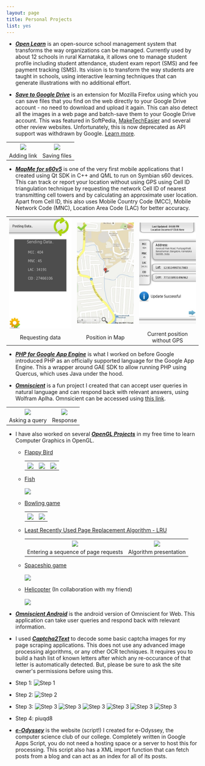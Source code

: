 ```yaml
---
layout: page
title: Personal Projects
list: yes
---
```


* [**_Open Learn_**](https://github.com/akarthik10/rajeshwari) is an open-source school management system that transforms the way organizations can be managed. Currently used by about 12 schools in rural Karnataka, it allows one to manage student profile including student attendance, student exam report (SMS) and fee payment tracking (SMS). Its vision is to transform the way students are taught in schools, using interactive learning techniques that can generate illustrations with no additional effort.

* [**_Save to Google Drive_**](https://github.com/akarthik10/save_to_google_drive) is an extension for Mozilla Firefox using which you can save files that you find on the web directly to your Google Drive account - no need to download and upload it again. This can also detect all the images in a web page and batch-save them to your Google Drive account. This was featured in SoftPedia, [MakeTechEasier](https://www.maketecheasier.com/save-files-to-google-drive-firefox/) and several other review websites.  Unfortunately, this is now deprecated as API support was withdrawn by Google. [Learn more](https://akarthik10.wordpress.com/2013/01/03/save-to-google-drive-extension-for-mozilla-firefox/).

<table>
<tr><td align="center" valign="middle"><img align="center" src="https://akarthik10.github.io/public/save_to_gd_1.png" /> </td>
<td align="center" valign="middle"><img align="center" src="https://akarthik10.github.io/public/save_to_gd_2.png" /></td></tr>
<tr><td align="center" valign="middle">Adding link</td><td align="center" valign="middle">Saving files</td></tr>
</table>

* [**_MapMe for s60v5_**](https://github.com/akarthik10/MapMe) is one of the very first mobile applications that I created using Qt SDK in C++ and QML to run on Symbian s60 devices. This can track or report your location without using GPS using Cell ID triangulation technique by requesting the network Cell ID of nearest transmitting cell towers and by calculating an approximate user location. Apart from Cell ID, this also uses Mobile Country Code (MCC), Mobile Network Code (MNC), Location Area Code (LAC) for better accuracy.
 
<table>
<tr>
<td align="center" valign="middle"><img align="center" src="https://raw.githubusercontent.com/akarthik10/MapMe/master/Screenshots/Scr000014.jpg" /></td>
<td align="center" valign="middle"><img align="center" src="https://raw.githubusercontent.com/akarthik10/MapMe/master/Screenshots/Scr000005.jpg" /></td>
<td align="center" valign="middle"><img align="center" src="https://raw.githubusercontent.com/akarthik10/MapMe/master/Screenshots/Scr000013.jpg" /></td>
</tr>
<tr><td align="center" valign="middle">Requesting data</td><td align="center" valign="middle">Position in Map</td><td align="center" valign="middle">Current position without GPS</td></tr>
</table>


* [**_PHP for Google App Engine_**](https://github.com/akarthik10/gae-php) is what I worked on before Google introduced PHP as an officially supported language for the Google App Engine. This a wrapper around GAE SDK to allow running PHP using Quercus, which uses Java under the hood. 

* [**_Omniscient_**](https://github.com/akarthik10/Omniscient) is a fun project I created that can accept user queries in natural language and can respond back with relevant answers, using Wolfram Aplha. Omnsicient can be accessed using [this link](http://omniscient-web.appspot.com).

<table>
<tr>
<td align="center" valign="middle"><img align="center" src="https://akarthik10.github.io/public/omni_1.png" /> </td>
<td align="center" valign="middle"><img align="center" src="https://akarthik10.github.io/public/omni_2.png" /></td>
</tr>
<tr><td align="center" valign="middle">Asking a query</td><td align="center" valign="middle">Response</td></tr>
</table>

* I have also worked on several [**_OpenGL Projects_**](https://github.com/akarthik10/opengl-samples/tree/master/examples) in my free time to learn Computer Graphics in OpenGL.

  * [Flappy Bird](https://github.com/akarthik10/opengl-samples/tree/master/examples/flappy)
  
     <table><tr>  <td align="center" valign="middle"><img align="center" src="https://akarthik10.github.io/public/flappy_1.PNG" /></td>
       <td align="center" valign="middle"><img align="center" src="https://akarthik10.github.io/public/flappy_2.PNG" /></td>
       <td align="center" valign="middle"><img align="center" src="https://akarthik10.github.io/public/flappy_3.PNG" /></td></tr></table>

  * [Fish](https://github.com/akarthik10/opengl-samples/tree/master/examples/fish)
      <div style="display:table-cell; vertical-align:middle; text-align:center">
      <img align="center" src="https://akarthik10.github.io/public/fish_1.PNG" />
      </div>


  * [Bowling game](https://github.com/akarthik10/opengl-samples/tree/master/examples/bowling)
  
    <table><tr>  <td align="center" valign="middle"><img align="center" src="https://akarthik10.github.io/public/bowling_1.PNG" /></td>
      <td align="center" valign="middle"><img align="center" src="https://akarthik10.github.io/public/bowling_2.PNG" /></td></tr></table>
  
  * [Least Recently Used Page Replacement Algorithm - LRU](https://github.com/akarthik10/opengl-samples/tree/master/examples/lru-page-replacement)
  
     <table><tr>  <td align="center" valign="middle"><img align="center" src="https://akarthik10.github.io/public/lru_1.PNG" /></td>
       <td align="center" valign="middle"><img align="center" src="https://akarthik10.github.io/public/lru_2.PNG" /></td></tr>
     <tr><td align="center" valign="middle">Entering a sequence of page requests</td><td align="center" valign="middle">Algorithm presentation</td></tr></table>

  * [Spaceship game](https://github.com/akarthik10/opengl-samples/tree/master/examples/asteroids)
  
     <img align="center" src="https://akarthik10.github.io/public/spaceship.PNG" />
  * [Helicopter](https://github.com/akarthik10/opengl-samples/tree/master/examples/helicopter) (In collaboration with my friend)
  
     <img align="center" src="https://akarthik10.github.io/public/helicopter.PNG" />

* [**_Omniscient Android_**](https://github.com/akarthik10/Omniscient_android) is the android version of Omniscient for Web. This application can take user queries and respond back with relevant information.

* I used [**_Captcha2Text_**](https://github.com/akarthik10/Captcha2Text) to decode some basic captcha images for my page scraping applications. This does not use any advanced image processing algorithms, or any other OCR techniques. It requires you to build a hash list of known letters after which any re-occurance of that letter is automatically detected. But, please be sure to ask the site owner's permissions before using this.

 * Step 1: ![Step 1](https://raw.githubusercontent.com/akarthik10/Captcha2Text/master/example/step_1_original_image/captcha.jpg)
 * Step 2: ![Step 2](https://raw.githubusercontent.com/akarthik10/Captcha2Text/master/example/step_2_cleaned_image/output.jpg)
 * Step 3: ![Step 3](https://raw.githubusercontent.com/akarthik10/Captcha2Text/master/example/step_3_split_letters/ltr0.jpg)  ![Step 3](https://raw.githubusercontent.com/akarthik10/Captcha2Text/master/example/step_3_split_letters/ltr1.jpg)  ![Step 3](https://raw.githubusercontent.com/akarthik10/Captcha2Text/master/example/step_3_split_letters/ltr2.jpg)  ![Step 3](https://raw.githubusercontent.com/akarthik10/Captcha2Text/master/example/step_3_split_letters/ltr3.jpg)  ![Step 3](https://raw.githubusercontent.com/akarthik10/Captcha2Text/master/example/step_3_split_letters/ltr4.jpg)  ![Step 3](https://raw.githubusercontent.com/akarthik10/Captcha2Text/master/example/step_3_split_letters/ltr5.jpg)
 * Step 4: piuqd8

* [**_e-Odyssey_**](https://github.com/akarthik10/e-Odyssey) is the website (script!) I created for e-Odyssey, the computer science club of our college. Completely written in Google Apps Script, you do not need a hosting space or a server to host this for processing. This script also has a XML import function that can fetch posts from a blog and can act as an index for all of its posts.
